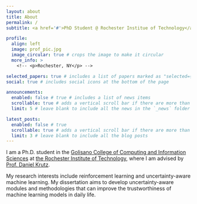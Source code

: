 ```yaml
---
layout: about
title: About
permalink: /
subtitle: <a href='#'>PhD Student @ Rochester Institue of Technology</a>. sheeraja@mail.rit.edu. <!-- Address. Contacts. Motto. Etc. -->

profile:
  align: left
  image: prof_pic.jpg
  image_circular: true # crops the image to make it circular
  more_info: >
    <!-- <p>Rochester, NY</p> -->

selected_papers: true # includes a list of papers marked as "selected={true}"
social: true # includes social icons at the bottom of the page

announcements:
  enabled: false # true # includes a list of news items
  scrollable: true # adds a vertical scroll bar if there are more than 3 news items
  limit: 5 # leave blank to include all the news in the `_news` folder

latest_posts:
  enabled: false # true
  scrollable: true # adds a vertical scroll bar if there are more than 3 new posts items
  limit: 3 # leave blank to include all the blog posts
---
```


I am a Ph.D. student in the [Golisano College of Computing and Information Sciences](https://www.rit.edu/computing/overview) at [the Rochester Institute of Technology](https://www.rit.edu/), where I am advised by [Prof. Daniel Krutz](https://www.rit.edu/computing/directory/dxkvse-daniel-krutz).

My research interests include reinforcement learning and uncertainty-aware machine learning. My dissertation aims to develop uncertainty-aware modules and methodologies that can improve the trustworthiness of machine learning models in daily life.

<!-- Write your biography here. Tell the world about yourself. Link to your favorite [subreddit](http://reddit.com). You can put a picture in, too. The code is already in, just name your picture `prof_pic.jpg` and put it in the `img/` folder.

Put your address / P.O. box / other info right below your picture. You can also disable any of these elements by editing `profile` property of the YAML header of your `_pages/about.md`. Edit `_bibliography/papers.bib` and Jekyll will render your [publications page](/al-folio/publications/) automatically.

Link to your social media connections, too. This theme is set up to use [Font Awesome icons](https://fontawesome.com/) and [Academicons](https://jpswalsh.github.io/academicons/), like the ones below. Add your Facebook, Twitter, LinkedIn, Google Scholar, or just disable all of them. -->
